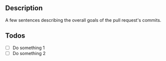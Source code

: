## Description
A few sentences describing the overall goals of the pull request's commits.

## Todos
- [ ] Do something 1
- [ ] Do something 2
